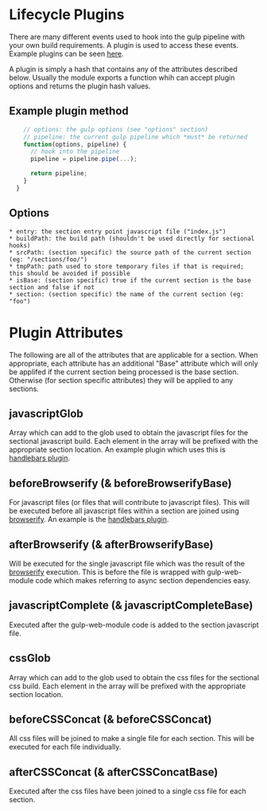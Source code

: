 Lifecycle Plugins
===============
There are many different events used to hook into the gulp pipeline with your own build requirements.  A plugin is used to access these events.  Example plugins can be seen [here](https://github.com/jhudson8/gulp-web-modules/tree/master/plugins).

A plugin is simply a hash that contains any of the attributes described below.  Usually the module exports a function whih can accept plugin options and returns the plugin hash values.


Example plugin method
--------------
```javascript
    // options: the gulp options (see "options" section)
    // pipeline: the current gulp pipeline which *must* be returned 
    function(options, pipeline) {
      // hook into the pipeline
      pipeline = pipeline.pipe(...);

      return pipeline;
    }
  }
```

Options
-------------
    * entry: the section entry point javascript file ("index.js")
    * buildPath: the build path (shouldn't be used directly for sectional hooks)
    * srcPath: (section specific) the source path of the current section (eg: "/sections/foo/")
    * tmpPath: path used to store temporary files if that is required;  this should be avoided if possible
    * isBase: (section specific) true if the current section is the base section and false if not
    * section: (section specific) the name of the current section (eg: "foo")

Plugin Attributes
=================
The following are all of the attributes that are applicable for a section.  When appropriate, each attribute has an additional "Base" attribute which will only be applifed if the current section being processed is the base section.  Otherwise (for section specific attributes) they will be applied to any sections.

javascriptGlob
--------------
Array which can add to the glob used to obtain the javascript files for the sectional javascript build.  Each element in the array will be prefixed with the appropriate section location.  An example plugin which uses this is [handlebars plugin](https://github.com/jhudson8/gulp-web-modules/blob/master/plugins/handlebars.js).

beforeBrowserify (& beforeBrowserifyBase)
--------------
For javascript files (or files that will contribute to javascript files).  This will be executed before all javascript files within a section are joined using [browserify](http://browserify.org/).  An example is the [handlebars plugin](https://github.com/jhudson8/gulp-web-modules/blob/master/plugins/handlebars.js).

afterBrowserify (& afterBrowserifyBase)
--------------
Will be executed for the single javascript file which was the result of the [browserify](http://browserify.org/) execution.  This is before the file is wrapped with gulp-web-module code which makes referring to async section dependencies easy.

javascriptComplete (& javascriptCompleteBase)
--------------
Executed after the gulp-web-module code is added to the section javascript file.

cssGlob
--------------
Array which can add to the glob used to obtain the css files for the sectional css build.  Each element in the array will be prefixed with the appropriate section location.

beforeCSSConcat (& beforeCSSConcat)
--------------
All css files will be joined to make a single file for each section.  This will be executed for each file individually.

afterCSSConcat (& afterCSSConcatBase)
--------------
Executed after the css files have been joined to a single css file for each section.
